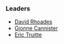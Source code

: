 ### Leaders
* [David Rhoades](mailto:david.rhoades@owasp.org)
* [Gionne Cannister](mailto:gionne.cannister@owasp.org)
* [Eric Truitte](mailto:eric.truitte@owasp.org)
